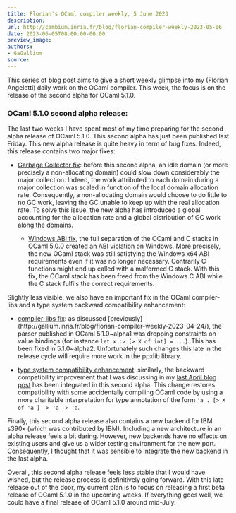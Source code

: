 ```yaml
---
title: Florian's OCaml compiler weekly, 5 June 2023
description:
url: http://cambium.inria.fr/blog/florian-compiler-weekly-2023-05-06
date: 2023-06-05T08:00:00-00:00
preview_image:
authors:
- GaGallium
source:
---
```





<p>This series of blog post aims to give a short weekly glimpse into my
(Florian Angeletti) daily work on the OCaml compiler. This week, the
focus is on the release of the second alpha for OCaml 5.1.0.</p>


  

<h3>OCaml 5.1.0 second alpha
release:</h3>
<p>The last two weeks I have spent most of my time preparing for the
second alpha release of OCaml 5.1.0. This second alpha has just been
published last Friday. This new alpha release is quite heavy in term of
bug fixes. Indeed, this release contains two major fixes:</p>
<ul>
<li><p><a href="https://github.com/ocaml/ocaml/pull/11903">Garbage
Collector fix</a>: before this second alpha, an idle domain (or more
precisely a non-allocating domain) could slow down considerably the
major collection. Indeed, the work attributed to each domain during a
major collection was scaled in function of the local domain allocation
rate. Consequently, a non-allocating domain would choose to do little to
no GC work, leaving the GC unable to keep up with the real allocation
rate. To solve this issue, the new alpha has introduced a global
accounting for the allocation rate and a global distribution of GC work
along the domains.</p>
<ul>
<li><a href="https://github.com/ocaml/ocaml/pull/11846">Windows ABI
fix</a>, the full separation of the OCaml and C stacks in OCaml 5.0.0
created an ABI violation on Windows. More precisely, the new OCaml stack
was still satisfying the Windows x64 ABI requirements even if it was no
longer necessary. Contrarily C functions might end up called with a
malformed C stack. With this fix, the OCaml stack has been freed from
the Windows C ABI while the C stack fulfils the correct
requirements.</li>
</ul></li>
</ul>
<p>Slightly less visible, we also have an important fix in the OCaml
compiler-libs and a type system backward compatibility enhancement:</p>
<ul>
<li><p><a href="https://github.com/ocaml/ocaml/pull/12191">compiler-libs
fix</a>: as discussed [previously]
(http://gallium.inria.fr/blog/florian-compiler-weekly-2023-04-24/), the
parser published in OCaml 5.1.0~alpha1 was dropping constraints on value
bindings (for instance <code>let x :&gt; [&gt; X of int] = ...</code>).
This has been fixed in 5.1.0~alpha2. Unfortunately such changes this
late in the release cycle will require more work in the ppxlib
library.</p></li>
<li><p><a href="https://github.com/ocaml/ocaml/pull/12211">type system
compatibility enhancement</a>: similarly, the backward compatibility
improvement that I was discussing in my <a href="http://gallium.inria.fr/blog/florian-compiler-weekly-2023-04-28">last
April blog post</a> has been integrated in this second alpha. This
change restores compatibility with some accidentally compiling OCaml
code by using a more charitable interpretation for type annotation of
the form <code>'a . [&gt; X of 'a ] -&gt; 'a -&gt; 'a</code>.</p></li>
</ul>
<p>Finally, this second alpha release also contains a new backend for
IBM s390x (which was contributed by IBM). Including a new architecture
in an alpha release feels a bit daring. However, new backends have no
effects on existing users and give us a wider testing environment for
the new port. Consequently, I thought that it was sensible to integrate
the new backend in the last alpha.</p>
<p>Overall, this second alpha release feels less stable that I would
have wished, but the release process is definitively going forward. With
this late release out of the door, my current plan is to focus on
releasing a first beta release of OCaml 5.1.0 in the upcoming weeks. If
everything goes well, we could have a final release of OCaml 5.1.0
around mid-July.</p>


